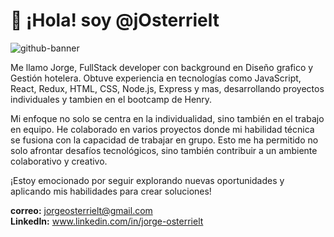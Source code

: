 <h1>👋 ¡Hola! soy @jOsterrielt</h1> 
 
  ![github-banner](https://github.com/jOsterrielt/jOsterrielt/assets/126017918/37f7bec6-c3da-4b3d-93e1-dac643019b04)

Me llamo Jorge, FullStack developer con background en Diseño grafico y Gestión hotelera. Obtuve experiencia en tecnologías como JavaScript, React, Redux, HTML, CSS, Node.js, Express y mas, desarrollando proyectos individuales y tambien en el bootcamp de Henry.

Mi enfoque no solo se centra en la individualidad, sino también en el trabajo en equipo. He colaborado en varios proyectos donde mi habilidad técnica se fusiona con la capacidad de trabajar en grupo. Esto me ha permitido no solo afrontar desafíos tecnológicos, sino también contribuir a un ambiente colaborativo y creativo. 

¡Estoy emocionado por seguir explorando nuevas oportunidades y aplicando mis habilidades para crear soluciones!

 <strong>correo:</strong> jorgeosterrielt@gmail.com <br>
<strong>LinkedIn:</strong> www.linkedin.com/in/jorge-osterrielt 


<!---
jOsterrielt/jOsterrielt is a ✨ special ✨ repository because its `README.md` (this file) appears on your GitHub profile.
You can click the Preview link to take a look at your changes.
--->
